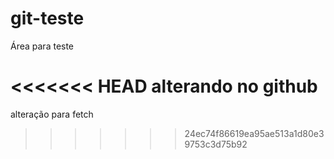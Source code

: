# git-teste
Área para teste

<<<<<<< HEAD
alterando no github
=======
alteração para fetch
>>>>>>> 24ec74f86619ea95ae513a1d80e39753c3d75b92
